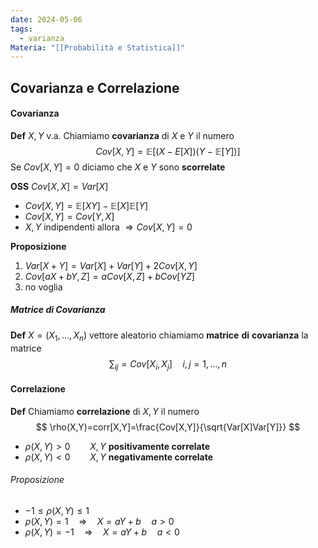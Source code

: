 ```yaml
---
date: 2024-05-06
tags:
  - varianza
Materia: "[[Probabilità e Statistica]]"
---
```


## Covarianza e Correlazione
#### Covarianza
**Def** $X,Y$ v.a.
Chiamiamo **covarianza** di $X$ e $Y$ il numero 
$$
Cov[X,Y]=\mathbb{E}[(X-E[X])(Y-\mathbb{E}[Y])]
$$
Se $Cov[X,Y]=0$ diciamo che $X$ e $Y$ sono **scorrelate**

**OSS** $Cov[X,X]=Var[X]$
- $Cov[X,Y]=\mathbb{E}[XY]-\mathbb{E}[X]\mathbb{E}[Y]$
- $Cov[X,Y] = Cov[Y,X]$
- $X,Y$ indipendenti allora $\Rightarrow Cov[X,Y] = 0$

**Proposizione**
1) $Var[X+Y]= Var[X]+Var[Y]+2Cov[X,Y]$
2) $Cov[aX+bY, Z]=aCov[X,Z]+bCov[YZ]$
3) no voglia

##### Matrice di Covarianza
**Def** $X=(X_{1}, \dots, X_{n})$ vettore aleatorio chiamiamo **matrice** **di** **covarianza** la matrice
$$
\sum_{ij}=Cov[X_{i}, X_{j}]\quad i,j=1,\dots,n
$$

#### Correlazione
**Def** Chiamiamo **correlazione** di $X,Y$ il numero 
$$
\rho(X,Y)=corr[X,Y]=\frac{Cov[X,Y]}{\sqrt{Var[X]Var[Y]}}
$$
- $\rho(X,Y) > 0 \qquad X,Y$   **positivamente correlate**
- $\rho(X,Y) < 0 \qquad X,Y$   **negativamente correlate**

###### Proposizione
- $-1 \leq \rho(X,Y) \leq 1$
- $\rho(X,Y) = 1 \quad\Rightarrow \quad X=aY+b \quad a > 0$
- $\rho(X,Y) = -1 \quad\Rightarrow \quad X=aY+b \quad a < 0$

